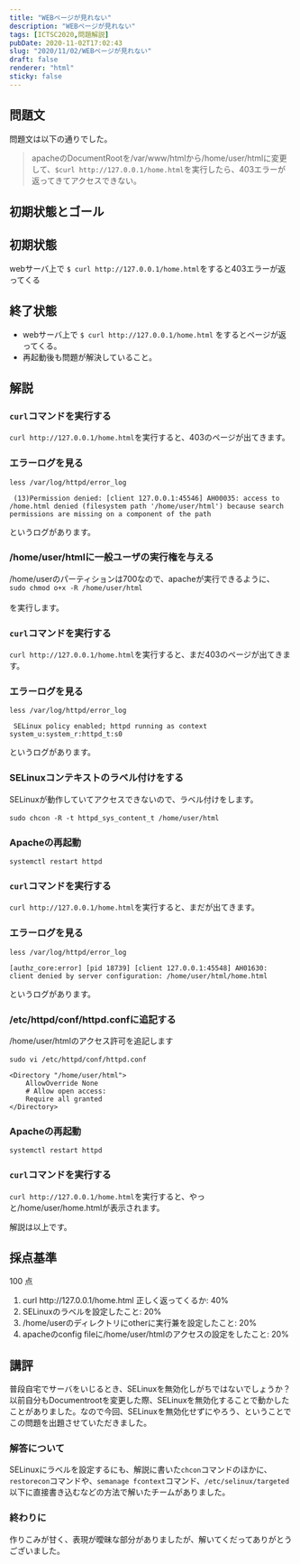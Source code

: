 ```yaml
---
title: "WEBページが見れない"
description: "WEBページが見れない"
tags: [ICTSC2020,問題解説]
pubDate: 2020-11-02T17:02:43
slug: "2020/11/02/WEBページが見れない"
draft: false
renderer: "html"
sticky: false
---
```



<h2>問題文</h2>



<p>問題文は以下の通りでした。</p>



<blockquote class="wp-block-quote"><p>apacheのDocumentRootを/var/www/htmlから/home/user/htmlに変更して、<code>$curl http://127.0.0.1/home.html</code>を実行したら、403エラーが返ってきてアクセスできない。</p></blockquote>



<h2>初期状態とゴール</h2>



<h2>初期状態</h2>



<p>webサーバ上で <code>$ curl http://127.0.0.1/home.html</code>をすると403エラーが返ってくる</p>



<h2>終了状態</h2>



<ul><li>webサーバ上で <code>$ curl http://127.0.0.1/home.html</code> をするとページが返ってくる。</li><li>再起動後も問題が解決していること。</li></ul>



<h2>解説</h2>



<h3><code>curl</code>コマンドを実行する</h3>



<p><code>curl http://127.0.0.1/home.html</code>を実行すると、403のページが出てきます。</p>



<h3>エラーログを見る</h3>



<p><code>less /var/log/httpd/error_log</code></p>


<div class="wp-block-syntaxhighlighter-code "><pre><code> (13)Permission denied: &#91;client 127.0.0.1:45546] AH00035: access to /home.html denied (filesystem path '/home/user/html') because search permissions are missing on a component of the path</code></pre></div>


<p>というログがあります。</p>



<h3>/home/user/htmlに一般ユーザの実行権を与える</h3>



<p>/home/userのパーティションは700なので、apacheが実行できるように、<br><code>sudo chmod o+x -R /home/user/html</code><br><br>
を実行します。</p>



<h3><code>curl</code>コマンドを実行する</h3>



<p><code>curl http://127.0.0.1/home.html</code>を実行すると、まだ403のページが出てきます。</p>



<h3>エラーログを見る</h3>



<p><code>less /var/log/httpd/error_log</code></p>


<div class="wp-block-syntaxhighlighter-code "><pre><code> SELinux policy enabled; httpd running as context system_u:system_r:httpd_t:s0</code></pre></div>


<p>というログがあります。</p>



<h3>SELinuxコンテキストのラベル付けをする</h3>



<p>SELinuxが動作していてアクセスできないので、ラベル付けをします。 <br><br>
<code>sudo chcon -R -t httpd_sys_content_t /home/user/html</code></p>



<h3>Apacheの再起動</h3>



<p><code>systemctl restart httpd</code></p>



<h3><code>curl</code>コマンドを実行する</h3>



<p><code>curl http://127.0.0.1/home.html</code>を実行すると、まだが出てきます。</p>



<h3>エラーログを見る</h3>



<p><code>less /var/log/httpd/error_log</code></p>


<div class="wp-block-syntaxhighlighter-code "><pre><code>&#91;authz_core:error] &#91;pid 18739] &#91;client 127.0.0.1:45548] AH01630: client denied by server configuration: /home/user/html/home.html</code></pre></div>


<p>というログがあります。</p>



<h3>/etc/httpd/conf/httpd.confに追記する</h3>



<p>/home/user/htmlのアクセス許可を追記します <br><br>
<code>sudo vi /etc/httpd/conf/httpd.conf</code></p>


<div class="wp-block-syntaxhighlighter-code "><pre><code>&lt;Directory &quot;/home/user/html&quot;&gt;
    AllowOverride None
    # Allow open access:
    Require all granted
&lt;/Directory&gt;</code></pre></div>


<h3>Apacheの再起動</h3>



<p><code>systemctl restart httpd</code></p>



<h3><code>curl</code>コマンドを実行する</h3>



<p><code>curl http://127.0.0.1/home.html</code>を実行すると、やっと/home/user/home.htmlが表示されます。</p>



<p>解説は以上です。</p>



<h2>採点基準</h2>



<p>100 点</p>



<ol><li>curl http://127.0.0.1/home.html 正しく返ってくるか: 40%</li><li>SELinuxのラベルを設定したこと: 20%</li><li>/home/userのディレクトリにotherに実行兼を設定したこと: 20%</li><li>apacheのconfig fileに/home/user/htmlのアクセスの設定をしたこと: 20%</li></ol>



<h2>講評</h2>



<p>普段自宅でサーバをいじるとき、SELinuxを無効化しがちではないでしょうか？<br>
以前自分もDocumentrootを変更した際、SELinuxを無効化することで動かしたことがありました。なので今回、SELinuxを無効化せずにやろう、ということでこの問題を出題させていただきました。</p>



<h3>解答について</h3>



<p>SELinuxにラベルを設定するにも、解説に書いた<code>chcon</code>コマンドのほかに、<code>restorecon</code>コマンドや、<code>semanage fcontext</code>コマンド、<code>/etc/selinux/targeted</code>以下に直接書き込むなどの方法で解いたチームがありました。</p>



<h3>終わりに</h3>



<p>作りこみが甘く、表現が曖昧な部分がありましたが、解いてくだってありがとうございました。</p>
